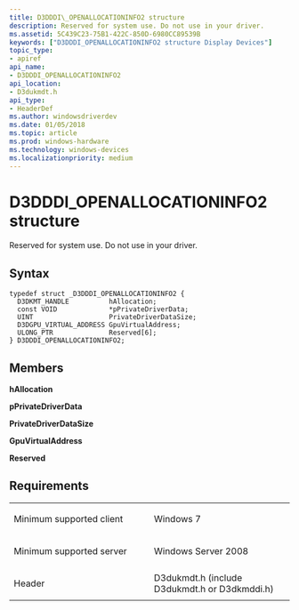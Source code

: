 ```yaml
---
title: D3DDDI\_OPENALLOCATIONINFO2 structure
description: Reserved for system use. Do not use in your driver.
ms.assetid: 5C439C23-75B1-422C-850D-6980CC89539B
keywords: ["D3DDDI_OPENALLOCATIONINFO2 structure Display Devices"]
topic_type:
- apiref
api_name:
- D3DDDI_OPENALLOCATIONINFO2
api_location:
- D3dukmdt.h
api_type:
- HeaderDef
ms.author: windowsdriverdev
ms.date: 01/05/2018
ms.topic: article
ms.prod: windows-hardware
ms.technology: windows-devices
ms.localizationpriority: medium
---
```


# D3DDDI\_OPENALLOCATIONINFO2 structure


Reserved for system use. Do not use in your driver.

Syntax
------

```ManagedCPlusPlus
typedef struct _D3DDDI_OPENALLOCATIONINFO2 {
  D3DKMT_HANDLE          hAllocation;
  const VOID             *pPrivateDriverData;
  UINT                   PrivateDriverDataSize;
  D3DGPU_VIRTUAL_ADDRESS GpuVirtualAddress;
  ULONG_PTR              Reserved[6];
} D3DDDI_OPENALLOCATIONINFO2;
```

Members
-------

**hAllocation**

**pPrivateDriverData**

**PrivateDriverDataSize**

**GpuVirtualAddress**

**Reserved**

Requirements
------------

<table>
<colgroup>
<col width="50%" />
<col width="50%" />
</colgroup>
<tbody>
<tr class="odd">
<td align="left"><p>Minimum supported client</p></td>
<td align="left"><p>Windows 7</p></td>
</tr>
<tr class="even">
<td align="left"><p>Minimum supported server</p></td>
<td align="left"><p>Windows Server 2008</p></td>
</tr>
<tr class="odd">
<td align="left"><p>Header</p></td>
<td align="left">D3dukmdt.h (include D3dukmdt.h or D3dkmddi.h)</td>
</tr>
</tbody>
</table>

 

 





